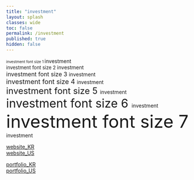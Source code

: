 ```yaml
---
title: "investment"
layout: splash
classes: wide
toc: false
permalink: /investment
published: true
hidden: false
---
```


<font size="1"> investment font size 1 </font> investment <br>
<font size="2"> investment font size 2 </font> investment <br>
<font size="3"> investment font size 3 </font> investment <br>
<font size="4"> investment font size 4 </font> investment <br>
<font size="5"> investment font size 5 </font> investment <br>
<font size="6"> investment font size 6 </font> investment <br>
<font size="7"> investment font size 7 </font> investment <br>

[website_KR](/investment/website_KR)<br>
[website_US](/investment/website_US)<br>

[portfolio_KR](/investment/portfolio_KR)<br>
[portfolio_US](/investment/portfolio_US) <br>
